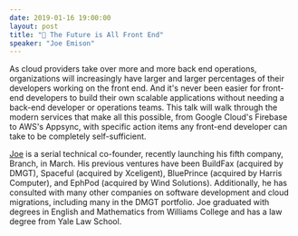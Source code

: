 ```yaml
---
date: 2019-01-16 19:00:00
layout: post
title: "🎤 The Future is All Front End"
speaker: "Joe Emison"
---
```


As cloud providers take over more and more back end operations, organizations will increasingly have larger and larger percentages of their developers working on the front end. And it's never been easier for front-end developers to build their own scalable applications without needing a back-end developer or operations teams. This talk will walk through the modern services that make all this possible, from Google Cloud's Firebase to AWS's Appsync, with specific action items any front-end developer can take to be completely self-sufficient.

[Joe](https://twitter.com/JoeEmison) is a serial technical co-founder, recently launching his fifth company, Branch, in March. His previous ventures have been BuildFax (acquired by DMGT), Spaceful (acquired by Xceligent), BluePrince (acquired by Harris Computer), and EphPod (acquired by Wind Solutions). Additionally, he has consulted with many other companies on software development and cloud migrations, including many in the DMGT portfolio. Joe graduated with degrees in English and Mathematics from Williams College and has a law degree from Yale Law School.
